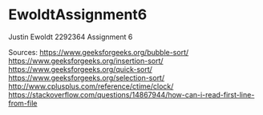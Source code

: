 # EwoldtAssignment6

Justin Ewoldt
2292364
Assignment 6

Sources:
https://www.geeksforgeeks.org/bubble-sort/
https://www.geeksforgeeks.org/insertion-sort/
https://www.geeksforgeeks.org/quick-sort/
https://www.geeksforgeeks.org/selection-sort/
http://www.cplusplus.com/reference/ctime/clock/
https://stackoverflow.com/questions/14867944/how-can-i-read-first-line-from-file
